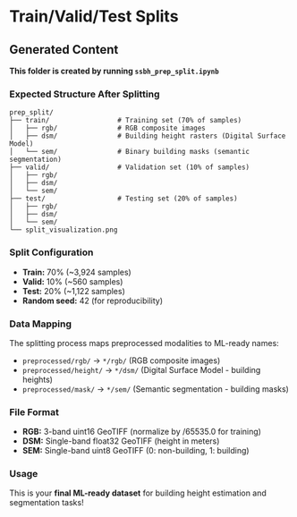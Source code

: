 # Train/Valid/Test Splits

## Generated Content

**This folder is created by running `ssbh_prep_split.ipynb`**

### Expected Structure After Splitting
```
prep_split/
├── train/                 # Training set (70% of samples)
│   ├── rgb/               # RGB composite images
│   ├── dsm/               # Building height rasters (Digital Surface Model)
│   └── sem/               # Binary building masks (semantic segmentation)
├── valid/                 # Validation set (10% of samples)
│   ├── rgb/
│   ├── dsm/
│   └── sem/
├── test/                  # Testing set (20% of samples)
│   ├── rgb/
│   ├── dsm/
│   └── sem/
└── split_visualization.png
```

### Split Configuration
- **Train:** 70% (~3,924 samples)
- **Valid:** 10% (~560 samples)  
- **Test:** 20% (~1,122 samples)
- **Random seed:** 42 (for reproducibility)

### Data Mapping
The splitting process maps preprocessed modalities to ML-ready names:
- `preprocessed/rgb/` → `*/rgb/` (RGB composite images)
- `preprocessed/height/` → `*/dsm/` (Digital Surface Model - building heights)
- `preprocessed/mask/` → `*/sem/` (Semantic segmentation - building masks)

### File Format
- **RGB:** 3-band uint16 GeoTIFF (normalize by /65535.0 for training)
- **DSM:** Single-band float32 GeoTIFF (height in meters)
- **SEM:** Single-band uint8 GeoTIFF (0: non-building, 1: building)

### Usage
This is your **final ML-ready dataset** for building height estimation and segmentation tasks!